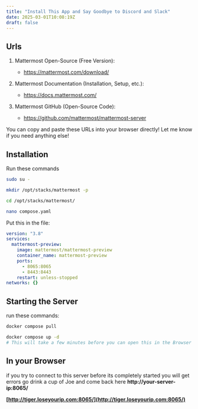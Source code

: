 ```yaml
---
title: "Install This App and Say Goodbye to Discord and Slack"
date: 2025-03-01T10:08:19Z
draft: false
---
```


## Urls

1. Mattermost Open-Source (Free Version):
   - https://mattermost.com/download/

2. Mattermost Documentation (Installation, Setup, etc.):
   - https://docs.mattermost.com/

3. Mattermost GitHub (Open-Source Code):
   - https://github.com/mattermost/mattermost-server

You can copy and paste these URLs into your browser directly! Let me know if you need anything else!

## Installation
Run these commands
```bash
sudo su -

mkdir /opt/stacks/mattermost -p

cd /opt/stacks/mattermost/

nano compose.yaml
```
Put this in the file:
```yaml
version: "3.8"
services:
  mattermost-preview:
    image: mattermost/mattermost-preview
    container_name: mattermost-preview
    ports:
      - 8065:8065
      - 8443:8443
    restart: unless-stopped
networks: {}
```
## Starting the Server
run these commands:
```bash
docker compose pull

docker compose up -d
# This will take a few minutes before you can open this in the Browser
```

## In your Browser
if you try to connect to this server before its completely started you will get errors go drink a cup of Joe and come back here
**http://your-server-ip:8065/**

**[http://tiger.loseyourip.com:8065/](http://tiger.loseyourip.com:8065/)**
